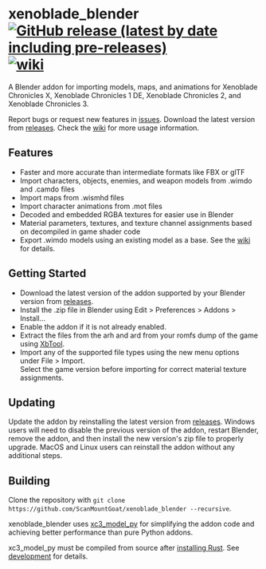 # xenoblade_blender [![GitHub release (latest by date including pre-releases)](https://img.shields.io/github/v/release/ScanMountGoat/xenoblade_blender?include_prereleases)](https://github.com/ScanMountGoat/xenoblade_blender/releases/latest) [![wiki](https://img.shields.io/badge/wiki-guide-success)](https://github.com/scanmountgoat/xenoblade_blender/wiki)
A Blender addon for importing models, maps, and animations for Xenoblade Chronicles X, Xenoblade Chronicles 1 DE, Xenoblade Chronicles 2, and Xenoblade Chronicles 3. 

Report bugs or request new features in [issues](https://github.com/ScanMountGoat/xenoblade_blender/issues). Download the latest version from [releases](https://github.com/ScanMountGoat/xenoblade_blender/releases). Check the [wiki](https://github.com/ScanMountGoat/xenoblade_blender/wiki) for more usage information.

## Features
* Faster and more accurate than intermediate formats like FBX or glTF
* Import characters, objects, enemies, and weapon models from .wimdo and .camdo files
* Import maps from .wismhd files
* Import character animations from .mot files
* Decoded and embedded RGBA textures for easier use in Blender
* Material parameters, textures, and texture channel assignments based on decompiled in game shader code
* Export .wimdo models using an existing model as a base. See the [wiki](https://github.com/ScanMountGoat/xenoblade_blender/wiki/Export) for details.

## Getting Started
* Download the latest version of the addon supported by your Blender version from [releases](https://github.com/ScanMountGoat/xenoblade_blender/releases).
* Install the .zip file in Blender using Edit > Preferences > Addons > Install...
* Enable the addon if it is not already enabled.
* Extract the files from the arh and ard from your romfs dump of the game using [XbTool](https://github.com/AlexCSDev/XbTool/releases).
* Import any of the supported file types using the new menu options under File > Import.  
Select the game version before importing for correct material texture assignments.

## Updating
Update the addon by reinstalling the latest version from [releases](https://github.com/ScanMountGoat/xenoblade_blender/releases). Windows users will need to disable the previous version of the addon, restart Blender, remove the addon, and then install the new version's zip file to properly upgrade. MacOS and Linux users can reinstall the addon without any additional steps.

## Building
Clone the repository with `git clone https://github.com/ScanMountGoat/xenoblade_blender --recursive`. 

xenoblade_blender uses [xc3_model_py](https://github.com/ScanMountGoat/xc3_model_py) for simplifying the addon code and achieving better performance than pure Python addons. 

xc3_model_py must be compiled from source after [installing Rust](https://www.rust-lang.org/tools/install). See [development](https://github.com/ScanMountGoat/xenoblade_blender/blob/main/DEVELOPMENT.md) for details.
